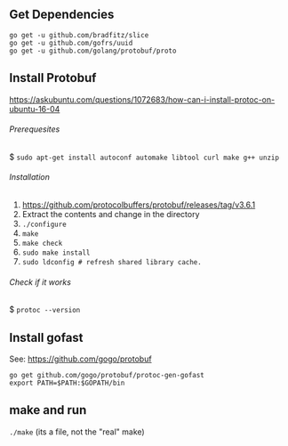 ## Get Dependencies
```
go get -u github.com/bradfitz/slice
go get -u github.com/gofrs/uuid
go get -u github.com/golang/protobuf/proto
```

## Install Protobuf
https://askubuntu.com/questions/1072683/how-can-i-install-protoc-on-ubuntu-16-04
###### Prerequesites
$ `sudo apt-get install autoconf automake libtool curl make g++ unzip`
###### Installation
1) https://github.com/protocolbuffers/protobuf/releases/tag/v3.6.1
2) Extract the contents and change in the directory
3) `./configure`
4) `make`
5) `make check`
6) `sudo make install`
7) `sudo ldconfig # refresh shared library cache.`
###### Check if it works
$ `protoc --version`


## Install gofast 
See: https://github.com/gogo/protobuf
```
go get github.com/gogo/protobuf/protoc-gen-gofast	
export PATH=$PATH:$GOPATH/bin
```

## make and run
`./make` (its a file, not the "real" make)
